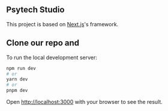 ## Psytech Studio

This project is based on [Next.js](https://nextjs.org/)'s framework.


## Clone our repo and

To run the local development server:

```bash
npm run dev
# or
yarn dev
# or
pnpm dev
```

Open [http://localhost:3000](http://localhost:3000) with your browser to see the result.
